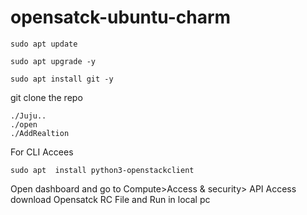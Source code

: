 # opensatck-ubuntu-charm
```
sudo apt update
```
```
sudo apt upgrade -y
```
```
sudo apt install git -y
```
git clone the repo

```
./Juju..
./open
./AddRealtion
```
For CLI Accees
```
sudo apt  install python3-openstackclient
```
Open dashboard and go to Compute>Access & security> API Access  
download Opensatck RC File and Run in local pc
